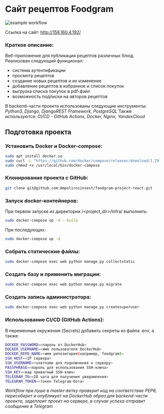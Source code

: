 # Сайт рецептов Foodgram

![example workflow](https://github.com/Ampolirosinvest/foodgram-project-react/actions/workflows/foodgram_workflow.yml/badge.svg)

Ссылка на сайт: http://158.160.4.192/

### Краткое описание:
Веб-приложение для публикации рецептов различных блюд.
Реализован следующий функционал: 
- система аутентификации 
- просмотр рецептов 
- создание новых рецептов и их изменение
- добавление рецептов в избранное и список покупок
- выгрузка списка покупок в pdf-файл
- возможность подписки на авторов рецептов

В backend-части проекта использованы следующие инструменты:
_Python3, Django, DjangoREST Framework, PostgreSQL_
Также используются:
_CI/CD - GitHub Actions, Docker, Nginx, YandexCloud_

## Подготовка проекта
### Установить Docker и Docker-compose:
```sh
sudo apt install docker.io 
sudo curl -L "https://github.com/docker/compose/releases/download/1.29.2/docker-compose-$(uname -s)-$(uname -m)" -o /usr/local/bin/docker-compose
sudo chmod +x /usr/local/bin/docker-compose
```
### Клонирование проекта с GitHub:
```sh
git clone git@github.com:Ampolirosinvest/foodgram-project-react.git
```
### Запуск docker-контейнеров:
При первом запуске из директории /<project_dir>/infra/ выполнить:
```sh
sudo docker-compose up -d --build
```
При последующих:
```sh
sudo docker-compose up -d
```
### Собрать статические файлы:
```sh
sudo docker-compose exec web python manage.py collectstatic
```

### Создать базу и применить миграции:
```sh
sudo docker-compose exec web python manage.py migrate
```
### Создать запись администратора:
```sh
sudo docker-compose exec web python manage.py createsuperuser
```

### Использование CI/CD (GitHub Actions):
В переменные окружения (Secrets) добавить секреты из файла .env, а также:
```sh
DOCKER_PASSWORD=<пароль от DockerHub>
DOCKER_USERNAME=<имя пользователя DockerHub>
DOCKER_REPO_NAME=<имя репозитория(например, foodgram)>
SSH_HOST=<IP сервера>
SSH_USERNAME=<username для подключения к серверу>
PASSPHRASE=<пароль для использования SSH-ключа>
SSH_KEY=<ваш приватный SSH-ключ>
TELEGRAM_TO=<ID чата для получения уведомления>
TELEGRAM_TOKEN=<токен Telegram-бота>
```
*Workflow при пуше в master-ветку проверит код на соответствие PEP8, пересоберет и опубликует на DockerHub образ для backend-части проекта, задеплоит проект на сервере, в случае успеха отправит сообщение в Telegram*